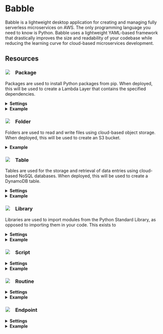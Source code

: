 <!-- <head>
   <link rel="stylesheet" href="https://fonts.googleapis.com/css2?family=Material+Symbols+Outlined:opsz,wght,FILL,GRAD@48,700,0,0" />
</head> -->
# Babble

Babble is a lightweight desktop application for creating and managing fully serverless microservices on AWS. The only programming language you need to know is Python.  Babble uses a lightweight YAML-based framework that drastically improves the size and readability of your codebase while reducing the learning curve for cloud-based microservices development.  

## Resources



### <span style="display:inline-block;font-size:1em;text-align:left;"><svg height="1em" width="1em"><image fill="#000000" xlink:href="https://fonts.gstatic.com/s/i/short-term/release/materialsymbolsoutlined/inventory_2/wght700/48px.svg?sanitize=true" height="1em" width="1em"></svg>&ensp;&ensp;Package</span>

Packages are used to install Python packages from pip. When deployed, this will be used to create a Lambda Layer that contains the specified dependencies.
<details>
    <summary>
        <b>Settings</b>
    </summary>
    <ul style="margin-top:0.5em">
        <b>requirements</b> - a list of packages to install from pip, following the <a href="https://pip.pypa.io/en/stable/reference/requirements-file-format/">requirements.txt</a> format
    </ul>
</details>
<details>
    <summary>
        <b>Example</b>
    </summary>
    <ul style="margin-top:0.5em">
        <img src="https://michaelckearney.s3.amazonaws.com/assets/images/package_example1.jpeg" width="100%">
        <img src="https://michaelckearney.s3.amazonaws.com/assets/images/package_example2.jpeg" width="100%">
    </ul>
</details>

### <span style="display:inline-block;font-size:1em;text-align:left;"><svg height="1em" width="1em"><image fill="#000000" xlink:href="https://fonts.gstatic.com/s/i/short-term/release/materialsymbolsoutlined/folder/wght700/48px.svg?sanitize=true" height="1em" width="1em"></svg>&ensp;&ensp;Folder</span>
Folders are used to read and write files using cloud-based object storage.  When deployed, this will be used to create an S3 bucket.
<details>
    <summary>
        <b>Example</b>
    </summary>
    <ul style="margin-top:0.5em">
        <img src="https://michaelckearney.s3.amazonaws.com/assets/images/folder_example.jpeg" width="100%">
    </ul>
</details>

### <span style="display:inline-block;font-size:1em;text-align:left;"><svg height="1em" width="1em"><image fill="#000000" xlink:href="https://fonts.gstatic.com/s/i/short-term/release/materialsymbolsoutlined/table_chart/wght700/48px.svg?sanitize=true" height="1em" width="1em"></svg>&ensp;&ensp;Table</span>
Tables are used for the storage and retrieval of data entries using cloud-based NoSQL databases.  When deployed, this will be used to create a DynamoDB table.
<details>
    <summary>
        <b>Settings</b>
    </summary>
    <ul style="margin-top:0.5em">
        <b>key</b> - name of the item attribute used as the primary key to uniquely identify items in the table
    </ul>
</details>
<details>
    <summary>
        <b>Example</b>
    </summary>
    <ul style="margin-top:0.5em">
        <img src="https://michaelckearney.s3.amazonaws.com/assets/images/table_example.jpeg" width="100%">
    </ul>
</details>

### <span style="display:inline-block;font-size:1em;text-align:left;"><svg height="1em" width="1em"><image fill="#000000" xlink:href="https://fonts.gstatic.com/s/i/short-term/release/materialsymbolsoutlined/library_books/wght700/48px.svg?sanitize=true" height="1em" width="1em"></svg>&ensp;&ensp;Library</span>
Libraries are used to import modules from the Python Standard Library, as opposed to importing them in your code.  This exists to 
<details>
    <summary>
        <b>Settings</b>
    </summary>
    <ul style="margin-top:0.5em">
        <b>import</b> - what will be imported
    </ul>
</details>
<details>
    <summary>
        <b>Example</b>
    </summary>
    <ul style="margin-top:0.5em">
        <!-- <img src="https://michaelckearney.s3.amazonaws.com/assets/images/table_example.jpeg" width="100%"> -->
    </ul>
</details>

### <span style="display:inline-block;font-size:1em;text-align:left;"><svg height="1em" width="1em"><image fill="#000000" xlink:href="https://fonts.gstatic.com/s/i/short-term/release/materialsymbolsoutlined/description/wght700/48px.svg?sanitize=true" height="1em" width="1em"></svg>&ensp;&ensp;Script</span>
<details>
    <summary>
        <b>Settings</b>
    </summary>
    <ul style="margin-top:0.5em">
        <b>setting</b> - description
    </ul>
</details>
<details>
    <summary>
        <b>Example</b>
    </summary>
    <ul style="margin-top:0.5em">
        <!-- <img src="url" width="100%"> -->
    </ul>
</details>

### <span style="display:inline-block;font-size:1em;text-align:left;"><svg height="1em" width="1em"><image fill="#000000" xlink:href="https://fonts.gstatic.com/s/i/short-term/release/materialsymbolsoutlined/calendar_month/wght700/48px.svg?sanitize=true" height="1em" width="1em"></svg>&ensp;&ensp;Routine</span>

<details>
    <summary>
        <b>Settings</b>
    </summary>
    <ul style="margin-top:0.5em">
        <b>setting</b> - description
    </ul>
</details>
<details>
    <summary>
        <b>Example</b>
    </summary>
    <ul style="margin-top:0.5em">
        <!-- <img src="url" width="100%"> -->
    </ul>
</details>

### <span style="display:inline-block;font-size:1em;text-align:left;"><svg height="1em" width="1em"><image fill="#000000" xlink:href="https://fonts.gstatic.com/s/i/short-term/release/materialsymbolsoutlined/cloud/wght700/48px.svg?sanitize=true" height="1em" width="1em"></svg>&ensp;&ensp;Endpoint</span>
<details>
    <summary>
        <b>Settings</b>
    </summary>
    <ul style="margin-top:0.5em">
        <b>setting</b> - description
    </ul>
</details>
<details>
    <summary>
        <b>Example</b>
    </summary>
    <ul style="margin-top:0.5em">
        <!-- <img src="url" width="100%"> -->
    </ul>
</details>
